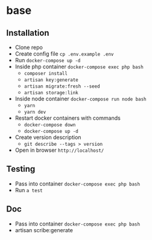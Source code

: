 # base

## Installation

- Clone repo
- Create config file `cp .env.example .env`
- Run `docker-compose up -d`
- Inside php container `docker-compose exec php bash`
    - `composer install`
    - `artisan key:generate`
    - `artisan migrate:fresh --seed`
    - `artisan storage:link`
- Inside node container `docker-compose run node bash`
    - `yarn`
    - `yarn dev`
- Restart docker containers with commands
    - `docker-compose down`
    - `docker-compose up -d`
- Create version description
    - `git describe --tags > version`
- Open in browser `http://localhost/`

## Testing

- Pass into container `docker-compose exec php bash`
- Run `a test`


## Doc
- Pass into container `docker-compose exec php bash`
- artisan scribe:generate
